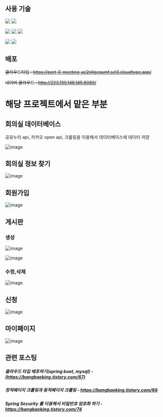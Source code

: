 ## 사용 기술
<img src="https://img.shields.io/badge/javascript-F7DF1E?style=for-the-badge&logo=javascript&logoColor=white"> <img src="https://img.shields.io/badge/bootstrap-7952B3?style=for-the-badge&logo=bootstrap&logoColor=white">


<img src="https://img.shields.io/badge/spring boot-6DB33F?style=for-the-badge&logo=springboot&logoColor=white"> <img src="https://img.shields.io/badge/JPA-59666C?style=for-the-badge&logo=hibernate&logoColor=white"> <img src="https://img.shields.io/badge/thymeleaf-005F0F?style=for-the-badge&logo=thymeleaf&logoColor=white">


<img src="https://img.shields.io/badge/mysql-4479A1?style=for-the-badge&logo=mysql&logoColor=white"> <img src="https://img.shields.io/badge/naver cloud-03C75A?style=for-the-badge&logo=naver&logoColor=white">


## 배포
~~클라우드타입 : https://port-0-meeting-ac2nllgequmf.sel3.cloudtype.app/~~


~~네이버 클라우드 : http://223.130.146.145:8080/~~

# 해당 프로젝트에서 맡은 부분

## 회의실 데이터베이스
공유누리 api, 카카오 open api, 크롤링을 이용해서 데이터베이스에 데이터 저장


![image](https://github.com/InGyu-Moon/meeting/assets/98271218/1cf42ecb-2c97-4e0a-a1b0-cbda51327c8f)

## 회의실 정보 찾기
![image](https://github.com/InGyu-Moon/meeting/assets/98271218/ee8fbfa8-545f-4d27-aed0-fcd3cebb3161)



## 회원가입
![image](https://github.com/InGyu-Moon/meeting/assets/98271218/6915b727-b463-4afb-9449-6e751e1a5b2a)


## 게시판
### 생성
![image](https://github.com/InGyu-Moon/meeting/assets/98271218/d80331db-63a0-4e8f-818c-37e482c7e868)

![image](https://github.com/InGyu-Moon/meeting/assets/98271218/ae5f10f3-b962-435b-9783-600f7d91ad19)
### 수정,삭제
![image](https://github.com/InGyu-Moon/meeting/assets/98271218/33a72237-c982-400a-8cb6-c583dd56cec3)

## 신청
![image](https://github.com/InGyu-Moon/meeting/assets/98271218/a4f79aa2-5651-424b-ba05-18d76be09e3b)

## 마이페이지
![image](https://github.com/InGyu-Moon/meeting/assets/98271218/8aa79aa4-6f29-413a-8cf7-5f11795c4cc4)

## 관련 포스팅

##### 클라우드 타입 배포하기(spring boot, mysql) - (https://bangbaeking.tistory.com/67)


##### 정적페이지 크롤링과 동적페이지 크롤링 - https://bangbaeking.tistory.com/66


##### Spring Security 를 이용해서 비밀번호 암호화 하기 - https://bangbaeking.tistory.com/74



